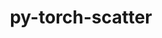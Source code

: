 ---
title: "py-torch-scatter"
layout: cache
categories: [package, develop]
meta: {"versions": ["2.0.5"], "compilers": ["apple-clang@=15.0.0", "gcc@=11.3.0"], "oss": ["ubuntu22.04", "ventura"], "platforms": ["darwin", "linux"], "targets": ["aarch64", "x86_64_v3"], "stacks": ["ml-linux-x86_64-cpu", "ml-linux-x86_64-cuda", "root"], "num_specs": 62, "num_specs_by_stack": {"root": 62, "ml-linux-x86_64-cpu": 30, "ml-linux-x86_64-cuda": 30}}
spec_details: [{"hash": "rmtg6f2tfawv2gjylnbtp24z4qtjainw", "compiler": "apple-clang@=15.0.0", "versions": ["2.0.5"], "os": "ventura", "platform": "darwin", "target": "aarch64", "variants": ["build_system=python_pip", "~cuda"], "stacks": ["root"], "size": "-", "tarball": "https://binaries.spack.io/develop/build_cache/darwin-ventura-aarch64/apple-clang-15.0.0/py-torch-scatter-2.0.5/darwin-ventura-aarch64-apple-clang-15.0.0-py-torch-scatter-2.0.5-rmtg6f2tfawv2gjylnbtp24z4qtjainw.spack"}, {"hash": "y5jtmxaz67hojubd3bc54a4slsg5uheb", "compiler": "apple-clang@=15.0.0", "versions": ["2.0.5"], "os": "ventura", "platform": "darwin", "target": "aarch64", "variants": ["build_system=python_pip", "~cuda"], "stacks": ["root"], "size": "-", "tarball": "https://binaries.spack.io/develop/build_cache/darwin-ventura-aarch64/apple-clang-15.0.0/py-torch-scatter-2.0.5/darwin-ventura-aarch64-apple-clang-15.0.0-py-torch-scatter-2.0.5-y5jtmxaz67hojubd3bc54a4slsg5uheb.spack"}, {"hash": "zl6ikotx7deqpoaqkvj3lr2nwtrnyodb", "compiler": "gcc@=11.3.0", "versions": ["2.0.5"], "os": "ubuntu22.04", "platform": "linux", "target": "x86_64_v3", "variants": ["build_system=python_pip", "~cuda"], "stacks": ["ml-linux-x86_64-cpu", "root"], "size": "-", "tarball": "https://binaries.spack.io/develop/build_cache/linux-ubuntu22.04-x86_64_v3/gcc-11.3.0/py-torch-scatter-2.0.5/linux-ubuntu22.04-x86_64_v3-gcc-11.3.0-py-torch-scatter-2.0.5-zl6ikotx7deqpoaqkvj3lr2nwtrnyodb.spack"}, {"hash": "kwko7y5htqeztmkgudvbpnjkgwnckswy", "compiler": "gcc@=11.3.0", "versions": ["2.0.5"], "os": "ubuntu22.04", "platform": "linux", "target": "x86_64_v3", "variants": ["build_system=python_pip", "+cuda"], "stacks": ["ml-linux-x86_64-cuda", "root"], "size": "-", "tarball": "https://binaries.spack.io/develop/build_cache/linux-ubuntu22.04-x86_64_v3/gcc-11.3.0/py-torch-scatter-2.0.5/linux-ubuntu22.04-x86_64_v3-gcc-11.3.0-py-torch-scatter-2.0.5-kwko7y5htqeztmkgudvbpnjkgwnckswy.spack"}, {"hash": "ysy554pkbtsyfe6r3uz225jukarbsu3h", "compiler": "gcc@=11.3.0", "versions": ["2.0.5"], "os": "ubuntu22.04", "platform": "linux", "target": "x86_64_v3", "variants": ["build_system=python_pip", "~cuda"], "stacks": ["ml-linux-x86_64-cpu", "root"], "size": "-", "tarball": "https://binaries.spack.io/develop/build_cache/linux-ubuntu22.04-x86_64_v3/gcc-11.3.0/py-torch-scatter-2.0.5/linux-ubuntu22.04-x86_64_v3-gcc-11.3.0-py-torch-scatter-2.0.5-ysy554pkbtsyfe6r3uz225jukarbsu3h.spack"}, {"hash": "ntsn7hchjp6j4nf5d65u35si2zwe2umq", "compiler": "gcc@=11.3.0", "versions": ["2.0.5"], "os": "ubuntu22.04", "platform": "linux", "target": "x86_64_v3", "variants": ["build_system=python_pip", "~cuda"], "stacks": ["ml-linux-x86_64-cpu", "root"], "size": "-", "tarball": "https://binaries.spack.io/develop/build_cache/linux-ubuntu22.04-x86_64_v3/gcc-11.3.0/py-torch-scatter-2.0.5/linux-ubuntu22.04-x86_64_v3-gcc-11.3.0-py-torch-scatter-2.0.5-ntsn7hchjp6j4nf5d65u35si2zwe2umq.spack"}, {"hash": "o3fect7ck6jeo3xb6r6c5m5sg7ovgxxg", "compiler": "gcc@=11.3.0", "versions": ["2.0.5"], "os": "ubuntu22.04", "platform": "linux", "target": "x86_64_v3", "variants": ["build_system=python_pip", "+cuda"], "stacks": ["ml-linux-x86_64-cuda", "root"], "size": "-", "tarball": "https://binaries.spack.io/develop/build_cache/linux-ubuntu22.04-x86_64_v3/gcc-11.3.0/py-torch-scatter-2.0.5/linux-ubuntu22.04-x86_64_v3-gcc-11.3.0-py-torch-scatter-2.0.5-o3fect7ck6jeo3xb6r6c5m5sg7ovgxxg.spack"}, {"hash": "lom64sbvth2pkf2ehwr6g7ivtgdowvnf", "compiler": "gcc@=11.3.0", "versions": ["2.0.5"], "os": "ubuntu22.04", "platform": "linux", "target": "x86_64_v3", "variants": ["build_system=python_pip", "~cuda"], "stacks": ["ml-linux-x86_64-cpu", "root"], "size": "-", "tarball": "https://binaries.spack.io/develop/build_cache/linux-ubuntu22.04-x86_64_v3/gcc-11.3.0/py-torch-scatter-2.0.5/linux-ubuntu22.04-x86_64_v3-gcc-11.3.0-py-torch-scatter-2.0.5-lom64sbvth2pkf2ehwr6g7ivtgdowvnf.spack"}, {"hash": "fstwcpqg6kdr7lokquojo5toc3kzg5ka", "compiler": "gcc@=11.3.0", "versions": ["2.0.5"], "os": "ubuntu22.04", "platform": "linux", "target": "x86_64_v3", "variants": ["build_system=python_pip", "+cuda"], "stacks": ["ml-linux-x86_64-cuda", "root"], "size": "-", "tarball": "https://binaries.spack.io/develop/build_cache/linux-ubuntu22.04-x86_64_v3/gcc-11.3.0/py-torch-scatter-2.0.5/linux-ubuntu22.04-x86_64_v3-gcc-11.3.0-py-torch-scatter-2.0.5-fstwcpqg6kdr7lokquojo5toc3kzg5ka.spack"}, {"hash": "lj57askamrtxncd76b7sra7tggkast2s", "compiler": "gcc@=11.3.0", "versions": ["2.0.5"], "os": "ubuntu22.04", "platform": "linux", "target": "x86_64_v3", "variants": ["build_system=python_pip", "~cuda"], "stacks": ["ml-linux-x86_64-cpu", "root"], "size": "-", "tarball": "https://binaries.spack.io/develop/build_cache/linux-ubuntu22.04-x86_64_v3/gcc-11.3.0/py-torch-scatter-2.0.5/linux-ubuntu22.04-x86_64_v3-gcc-11.3.0-py-torch-scatter-2.0.5-lj57askamrtxncd76b7sra7tggkast2s.spack"}, {"hash": "z7x2pdpqhbid3cr6n3xlehfw4e3fvzw4", "compiler": "gcc@=11.3.0", "versions": ["2.0.5"], "os": "ubuntu22.04", "platform": "linux", "target": "x86_64_v3", "variants": ["build_system=python_pip", "~cuda"], "stacks": ["ml-linux-x86_64-cpu", "root"], "size": "-", "tarball": "https://binaries.spack.io/develop/build_cache/linux-ubuntu22.04-x86_64_v3/gcc-11.3.0/py-torch-scatter-2.0.5/linux-ubuntu22.04-x86_64_v3-gcc-11.3.0-py-torch-scatter-2.0.5-z7x2pdpqhbid3cr6n3xlehfw4e3fvzw4.spack"}, {"hash": "h3ylg3y7ree6uqh5l6cla7gudyveh7fm", "compiler": "gcc@=11.3.0", "versions": ["2.0.5"], "os": "ubuntu22.04", "platform": "linux", "target": "x86_64_v3", "variants": ["build_system=python_pip", "+cuda"], "stacks": ["ml-linux-x86_64-cuda", "root"], "size": "-", "tarball": "https://binaries.spack.io/develop/build_cache/linux-ubuntu22.04-x86_64_v3/gcc-11.3.0/py-torch-scatter-2.0.5/linux-ubuntu22.04-x86_64_v3-gcc-11.3.0-py-torch-scatter-2.0.5-h3ylg3y7ree6uqh5l6cla7gudyveh7fm.spack"}, {"hash": "gilrszualaerckpoaqalfopvthby64dv", "compiler": "gcc@=11.3.0", "versions": ["2.0.5"], "os": "ubuntu22.04", "platform": "linux", "target": "x86_64_v3", "variants": ["build_system=python_pip", "+cuda"], "stacks": ["ml-linux-x86_64-cuda", "root"], "size": "-", "tarball": "https://binaries.spack.io/develop/build_cache/linux-ubuntu22.04-x86_64_v3/gcc-11.3.0/py-torch-scatter-2.0.5/linux-ubuntu22.04-x86_64_v3-gcc-11.3.0-py-torch-scatter-2.0.5-gilrszualaerckpoaqalfopvthby64dv.spack"}, {"hash": "t4lewp4jguhmdbpaeoeufdn3wtl3mrmc", "compiler": "gcc@=11.3.0", "versions": ["2.0.5"], "os": "ubuntu22.04", "platform": "linux", "target": "x86_64_v3", "variants": ["build_system=python_pip", "+cuda"], "stacks": ["ml-linux-x86_64-cuda", "root"], "size": "-", "tarball": "https://binaries.spack.io/develop/build_cache/linux-ubuntu22.04-x86_64_v3/gcc-11.3.0/py-torch-scatter-2.0.5/linux-ubuntu22.04-x86_64_v3-gcc-11.3.0-py-torch-scatter-2.0.5-t4lewp4jguhmdbpaeoeufdn3wtl3mrmc.spack"}, {"hash": "umdy3t6uybemhvqlj6rttimyehllrbkf", "compiler": "gcc@=11.3.0", "versions": ["2.0.5"], "os": "ubuntu22.04", "platform": "linux", "target": "x86_64_v3", "variants": ["build_system=python_pip", "~cuda"], "stacks": ["ml-linux-x86_64-cpu", "root"], "size": "-", "tarball": "https://binaries.spack.io/develop/build_cache/linux-ubuntu22.04-x86_64_v3/gcc-11.3.0/py-torch-scatter-2.0.5/linux-ubuntu22.04-x86_64_v3-gcc-11.3.0-py-torch-scatter-2.0.5-umdy3t6uybemhvqlj6rttimyehllrbkf.spack"}, {"hash": "qfqyoy6eul6egyhxrnpm4nlynucofbjh", "compiler": "gcc@=11.3.0", "versions": ["2.0.5"], "os": "ubuntu22.04", "platform": "linux", "target": "x86_64_v3", "variants": ["build_system=python_pip", "+cuda"], "stacks": ["ml-linux-x86_64-cuda", "root"], "size": "-", "tarball": "https://binaries.spack.io/develop/build_cache/linux-ubuntu22.04-x86_64_v3/gcc-11.3.0/py-torch-scatter-2.0.5/linux-ubuntu22.04-x86_64_v3-gcc-11.3.0-py-torch-scatter-2.0.5-qfqyoy6eul6egyhxrnpm4nlynucofbjh.spack"}, {"hash": "fduqlpdumgbhglamk7odn6ltvpewfaks", "compiler": "gcc@=11.3.0", "versions": ["2.0.5"], "os": "ubuntu22.04", "platform": "linux", "target": "x86_64_v3", "variants": ["build_system=python_pip", "~cuda"], "stacks": ["ml-linux-x86_64-cpu", "root"], "size": "-", "tarball": "https://binaries.spack.io/develop/build_cache/linux-ubuntu22.04-x86_64_v3/gcc-11.3.0/py-torch-scatter-2.0.5/linux-ubuntu22.04-x86_64_v3-gcc-11.3.0-py-torch-scatter-2.0.5-fduqlpdumgbhglamk7odn6ltvpewfaks.spack"}, {"hash": "5ekvtgssfygcxsffrw4cctszzw5cl2ni", "compiler": "gcc@=11.3.0", "versions": ["2.0.5"], "os": "ubuntu22.04", "platform": "linux", "target": "x86_64_v3", "variants": ["build_system=python_pip", "+cuda"], "stacks": ["ml-linux-x86_64-cuda", "root"], "size": "-", "tarball": "https://binaries.spack.io/develop/build_cache/linux-ubuntu22.04-x86_64_v3/gcc-11.3.0/py-torch-scatter-2.0.5/linux-ubuntu22.04-x86_64_v3-gcc-11.3.0-py-torch-scatter-2.0.5-5ekvtgssfygcxsffrw4cctszzw5cl2ni.spack"}, {"hash": "mrur7lhmezdnhqkicftz2mwedsfavtel", "compiler": "gcc@=11.3.0", "versions": ["2.0.5"], "os": "ubuntu22.04", "platform": "linux", "target": "x86_64_v3", "variants": ["build_system=python_pip", "+cuda"], "stacks": ["ml-linux-x86_64-cuda", "root"], "size": "-", "tarball": "https://binaries.spack.io/develop/build_cache/linux-ubuntu22.04-x86_64_v3/gcc-11.3.0/py-torch-scatter-2.0.5/linux-ubuntu22.04-x86_64_v3-gcc-11.3.0-py-torch-scatter-2.0.5-mrur7lhmezdnhqkicftz2mwedsfavtel.spack"}, {"hash": "n3wfudxmo5k2u5uyw7sjydrsk5jjexjt", "compiler": "gcc@=11.3.0", "versions": ["2.0.5"], "os": "ubuntu22.04", "platform": "linux", "target": "x86_64_v3", "variants": ["build_system=python_pip", "~cuda"], "stacks": ["ml-linux-x86_64-cpu", "root"], "size": "-", "tarball": "https://binaries.spack.io/develop/build_cache/linux-ubuntu22.04-x86_64_v3/gcc-11.3.0/py-torch-scatter-2.0.5/linux-ubuntu22.04-x86_64_v3-gcc-11.3.0-py-torch-scatter-2.0.5-n3wfudxmo5k2u5uyw7sjydrsk5jjexjt.spack"}, {"hash": "7oy7gngsyhk4y74utbts3fj4hf2mhlqx", "compiler": "gcc@=11.3.0", "versions": ["2.0.5"], "os": "ubuntu22.04", "platform": "linux", "target": "x86_64_v3", "variants": ["build_system=python_pip", "+cuda"], "stacks": ["ml-linux-x86_64-cuda", "root"], "size": "-", "tarball": "https://binaries.spack.io/develop/build_cache/linux-ubuntu22.04-x86_64_v3/gcc-11.3.0/py-torch-scatter-2.0.5/linux-ubuntu22.04-x86_64_v3-gcc-11.3.0-py-torch-scatter-2.0.5-7oy7gngsyhk4y74utbts3fj4hf2mhlqx.spack"}, {"hash": "mh3fksw74vctqygypko3zkodcb5gcema", "compiler": "gcc@=11.3.0", "versions": ["2.0.5"], "os": "ubuntu22.04", "platform": "linux", "target": "x86_64_v3", "variants": ["build_system=python_pip", "~cuda"], "stacks": ["ml-linux-x86_64-cpu", "root"], "size": "-", "tarball": "https://binaries.spack.io/develop/build_cache/linux-ubuntu22.04-x86_64_v3/gcc-11.3.0/py-torch-scatter-2.0.5/linux-ubuntu22.04-x86_64_v3-gcc-11.3.0-py-torch-scatter-2.0.5-mh3fksw74vctqygypko3zkodcb5gcema.spack"}, {"hash": "hkxigw43ysag43c52qht3n6n7mccdnuv", "compiler": "gcc@=11.3.0", "versions": ["2.0.5"], "os": "ubuntu22.04", "platform": "linux", "target": "x86_64_v3", "variants": ["build_system=python_pip", "~cuda"], "stacks": ["ml-linux-x86_64-cpu", "root"], "size": "-", "tarball": "https://binaries.spack.io/develop/build_cache/linux-ubuntu22.04-x86_64_v3/gcc-11.3.0/py-torch-scatter-2.0.5/linux-ubuntu22.04-x86_64_v3-gcc-11.3.0-py-torch-scatter-2.0.5-hkxigw43ysag43c52qht3n6n7mccdnuv.spack"}, {"hash": "66esszq5rv72rkpeuoe4bxamaaorkx7o", "compiler": "gcc@=11.3.0", "versions": ["2.0.5"], "os": "ubuntu22.04", "platform": "linux", "target": "x86_64_v3", "variants": ["build_system=python_pip", "~cuda"], "stacks": ["ml-linux-x86_64-cpu", "root"], "size": "-", "tarball": "https://binaries.spack.io/develop/build_cache/linux-ubuntu22.04-x86_64_v3/gcc-11.3.0/py-torch-scatter-2.0.5/linux-ubuntu22.04-x86_64_v3-gcc-11.3.0-py-torch-scatter-2.0.5-66esszq5rv72rkpeuoe4bxamaaorkx7o.spack"}, {"hash": "qzecp7k7v6lt7i3arphxp4eigr4s5ros", "compiler": "gcc@=11.3.0", "versions": ["2.0.5"], "os": "ubuntu22.04", "platform": "linux", "target": "x86_64_v3", "variants": ["build_system=python_pip", "+cuda"], "stacks": ["ml-linux-x86_64-cuda", "root"], "size": "-", "tarball": "https://binaries.spack.io/develop/build_cache/linux-ubuntu22.04-x86_64_v3/gcc-11.3.0/py-torch-scatter-2.0.5/linux-ubuntu22.04-x86_64_v3-gcc-11.3.0-py-torch-scatter-2.0.5-qzecp7k7v6lt7i3arphxp4eigr4s5ros.spack"}, {"hash": "enalfd4if6dt6yc3kp7jlxgw7zgrmrhy", "compiler": "gcc@=11.3.0", "versions": ["2.0.5"], "os": "ubuntu22.04", "platform": "linux", "target": "x86_64_v3", "variants": ["build_system=python_pip", "+cuda"], "stacks": ["ml-linux-x86_64-cuda", "root"], "size": "-", "tarball": "https://binaries.spack.io/develop/build_cache/linux-ubuntu22.04-x86_64_v3/gcc-11.3.0/py-torch-scatter-2.0.5/linux-ubuntu22.04-x86_64_v3-gcc-11.3.0-py-torch-scatter-2.0.5-enalfd4if6dt6yc3kp7jlxgw7zgrmrhy.spack"}, {"hash": "hqwy7dpmfob3esbodipyda77jnxvtscd", "compiler": "gcc@=11.3.0", "versions": ["2.0.5"], "os": "ubuntu22.04", "platform": "linux", "target": "x86_64_v3", "variants": ["build_system=python_pip", "+cuda"], "stacks": ["ml-linux-x86_64-cuda", "root"], "size": "-", "tarball": "https://binaries.spack.io/develop/build_cache/linux-ubuntu22.04-x86_64_v3/gcc-11.3.0/py-torch-scatter-2.0.5/linux-ubuntu22.04-x86_64_v3-gcc-11.3.0-py-torch-scatter-2.0.5-hqwy7dpmfob3esbodipyda77jnxvtscd.spack"}, {"hash": "bki453nxbfbkukgboj2qcdwoeze2ekhr", "compiler": "gcc@=11.3.0", "versions": ["2.0.5"], "os": "ubuntu22.04", "platform": "linux", "target": "x86_64_v3", "variants": ["build_system=python_pip", "+cuda"], "stacks": ["ml-linux-x86_64-cuda", "root"], "size": "-", "tarball": "https://binaries.spack.io/develop/build_cache/linux-ubuntu22.04-x86_64_v3/gcc-11.3.0/py-torch-scatter-2.0.5/linux-ubuntu22.04-x86_64_v3-gcc-11.3.0-py-torch-scatter-2.0.5-bki453nxbfbkukgboj2qcdwoeze2ekhr.spack"}, {"hash": "4vbcpizdv6d6psjwq6qd43t4hjawsvcn", "compiler": "gcc@=11.3.0", "versions": ["2.0.5"], "os": "ubuntu22.04", "platform": "linux", "target": "x86_64_v3", "variants": ["build_system=python_pip", "~cuda"], "stacks": ["ml-linux-x86_64-cpu", "root"], "size": "-", "tarball": "https://binaries.spack.io/develop/build_cache/linux-ubuntu22.04-x86_64_v3/gcc-11.3.0/py-torch-scatter-2.0.5/linux-ubuntu22.04-x86_64_v3-gcc-11.3.0-py-torch-scatter-2.0.5-4vbcpizdv6d6psjwq6qd43t4hjawsvcn.spack"}, {"hash": "q6fk75ulszc7zjmw42cqk6u6fodfmnio", "compiler": "gcc@=11.3.0", "versions": ["2.0.5"], "os": "ubuntu22.04", "platform": "linux", "target": "x86_64_v3", "variants": ["build_system=python_pip", "+cuda"], "stacks": ["ml-linux-x86_64-cuda", "root"], "size": "-", "tarball": "https://binaries.spack.io/develop/build_cache/linux-ubuntu22.04-x86_64_v3/gcc-11.3.0/py-torch-scatter-2.0.5/linux-ubuntu22.04-x86_64_v3-gcc-11.3.0-py-torch-scatter-2.0.5-q6fk75ulszc7zjmw42cqk6u6fodfmnio.spack"}, {"hash": "apql6m2p5ivr7jfolkflbhxoh6ea4x7r", "compiler": "gcc@=11.3.0", "versions": ["2.0.5"], "os": "ubuntu22.04", "platform": "linux", "target": "x86_64_v3", "variants": ["build_system=python_pip", "+cuda"], "stacks": ["ml-linux-x86_64-cuda", "root"], "size": "-", "tarball": "https://binaries.spack.io/develop/build_cache/linux-ubuntu22.04-x86_64_v3/gcc-11.3.0/py-torch-scatter-2.0.5/linux-ubuntu22.04-x86_64_v3-gcc-11.3.0-py-torch-scatter-2.0.5-apql6m2p5ivr7jfolkflbhxoh6ea4x7r.spack"}, {"hash": "ka2s746genysy2qxxs4ntxlyasiflwjb", "compiler": "gcc@=11.3.0", "versions": ["2.0.5"], "os": "ubuntu22.04", "platform": "linux", "target": "x86_64_v3", "variants": ["build_system=python_pip", "~cuda"], "stacks": ["ml-linux-x86_64-cpu", "root"], "size": "-", "tarball": "https://binaries.spack.io/develop/build_cache/linux-ubuntu22.04-x86_64_v3/gcc-11.3.0/py-torch-scatter-2.0.5/linux-ubuntu22.04-x86_64_v3-gcc-11.3.0-py-torch-scatter-2.0.5-ka2s746genysy2qxxs4ntxlyasiflwjb.spack"}, {"hash": "ihtqeffzzwxksfpfxkv7tgnqee6lh652", "compiler": "gcc@=11.3.0", "versions": ["2.0.5"], "os": "ubuntu22.04", "platform": "linux", "target": "x86_64_v3", "variants": ["build_system=python_pip", "~cuda"], "stacks": ["ml-linux-x86_64-cpu", "root"], "size": "-", "tarball": "https://binaries.spack.io/develop/build_cache/linux-ubuntu22.04-x86_64_v3/gcc-11.3.0/py-torch-scatter-2.0.5/linux-ubuntu22.04-x86_64_v3-gcc-11.3.0-py-torch-scatter-2.0.5-ihtqeffzzwxksfpfxkv7tgnqee6lh652.spack"}, {"hash": "ymcjmj3jqbqtydcxobxki5jmnm3twloy", "compiler": "gcc@=11.3.0", "versions": ["2.0.5"], "os": "ubuntu22.04", "platform": "linux", "target": "x86_64_v3", "variants": ["build_system=python_pip", "+cuda"], "stacks": ["ml-linux-x86_64-cuda", "root"], "size": "-", "tarball": "https://binaries.spack.io/develop/build_cache/linux-ubuntu22.04-x86_64_v3/gcc-11.3.0/py-torch-scatter-2.0.5/linux-ubuntu22.04-x86_64_v3-gcc-11.3.0-py-torch-scatter-2.0.5-ymcjmj3jqbqtydcxobxki5jmnm3twloy.spack"}, {"hash": "ebho7l7tvtdlwthwabvpxxiuktjl36xp", "compiler": "gcc@=11.3.0", "versions": ["2.0.5"], "os": "ubuntu22.04", "platform": "linux", "target": "x86_64_v3", "variants": ["build_system=python_pip", "~cuda"], "stacks": ["ml-linux-x86_64-cpu", "root"], "size": "-", "tarball": "https://binaries.spack.io/develop/build_cache/linux-ubuntu22.04-x86_64_v3/gcc-11.3.0/py-torch-scatter-2.0.5/linux-ubuntu22.04-x86_64_v3-gcc-11.3.0-py-torch-scatter-2.0.5-ebho7l7tvtdlwthwabvpxxiuktjl36xp.spack"}, {"hash": "cagrrx457d3jdxkwvano5jhw24c3jcry", "compiler": "gcc@=11.3.0", "versions": ["2.0.5"], "os": "ubuntu22.04", "platform": "linux", "target": "x86_64_v3", "variants": ["build_system=python_pip", "~cuda"], "stacks": ["ml-linux-x86_64-cpu", "root"], "size": "-", "tarball": "https://binaries.spack.io/develop/build_cache/linux-ubuntu22.04-x86_64_v3/gcc-11.3.0/py-torch-scatter-2.0.5/linux-ubuntu22.04-x86_64_v3-gcc-11.3.0-py-torch-scatter-2.0.5-cagrrx457d3jdxkwvano5jhw24c3jcry.spack"}, {"hash": "dfwtmz5u7u6s25535dabnxnyzbrtdzs2", "compiler": "gcc@=11.3.0", "versions": ["2.0.5"], "os": "ubuntu22.04", "platform": "linux", "target": "x86_64_v3", "variants": ["build_system=python_pip", "+cuda"], "stacks": ["ml-linux-x86_64-cuda", "root"], "size": "-", "tarball": "https://binaries.spack.io/develop/build_cache/linux-ubuntu22.04-x86_64_v3/gcc-11.3.0/py-torch-scatter-2.0.5/linux-ubuntu22.04-x86_64_v3-gcc-11.3.0-py-torch-scatter-2.0.5-dfwtmz5u7u6s25535dabnxnyzbrtdzs2.spack"}, {"hash": "ogfzqnnxkwhrj5qsrgcyrybagat6ejdu", "compiler": "gcc@=11.3.0", "versions": ["2.0.5"], "os": "ubuntu22.04", "platform": "linux", "target": "x86_64_v3", "variants": ["build_system=python_pip", "~cuda"], "stacks": ["ml-linux-x86_64-cpu", "root"], "size": "-", "tarball": "https://binaries.spack.io/develop/build_cache/linux-ubuntu22.04-x86_64_v3/gcc-11.3.0/py-torch-scatter-2.0.5/linux-ubuntu22.04-x86_64_v3-gcc-11.3.0-py-torch-scatter-2.0.5-ogfzqnnxkwhrj5qsrgcyrybagat6ejdu.spack"}, {"hash": "4kwkdbygpmodindbw3ujg4apo6bqmrko", "compiler": "gcc@=11.3.0", "versions": ["2.0.5"], "os": "ubuntu22.04", "platform": "linux", "target": "x86_64_v3", "variants": ["build_system=python_pip", "+cuda"], "stacks": ["ml-linux-x86_64-cuda", "root"], "size": "-", "tarball": "https://binaries.spack.io/develop/build_cache/linux-ubuntu22.04-x86_64_v3/gcc-11.3.0/py-torch-scatter-2.0.5/linux-ubuntu22.04-x86_64_v3-gcc-11.3.0-py-torch-scatter-2.0.5-4kwkdbygpmodindbw3ujg4apo6bqmrko.spack"}, {"hash": "5x6kwmdur25v6wyunfg55fin3pexlm4q", "compiler": "gcc@=11.3.0", "versions": ["2.0.5"], "os": "ubuntu22.04", "platform": "linux", "target": "x86_64_v3", "variants": ["build_system=python_pip", "~cuda"], "stacks": ["ml-linux-x86_64-cpu", "root"], "size": "-", "tarball": "https://binaries.spack.io/develop/build_cache/linux-ubuntu22.04-x86_64_v3/gcc-11.3.0/py-torch-scatter-2.0.5/linux-ubuntu22.04-x86_64_v3-gcc-11.3.0-py-torch-scatter-2.0.5-5x6kwmdur25v6wyunfg55fin3pexlm4q.spack"}, {"hash": "6fcrqr2enggs3t6tslg7ovwomvyv6ixy", "compiler": "gcc@=11.3.0", "versions": ["2.0.5"], "os": "ubuntu22.04", "platform": "linux", "target": "x86_64_v3", "variants": ["build_system=python_pip", "+cuda"], "stacks": ["ml-linux-x86_64-cuda", "root"], "size": "-", "tarball": "https://binaries.spack.io/develop/build_cache/linux-ubuntu22.04-x86_64_v3/gcc-11.3.0/py-torch-scatter-2.0.5/linux-ubuntu22.04-x86_64_v3-gcc-11.3.0-py-torch-scatter-2.0.5-6fcrqr2enggs3t6tslg7ovwomvyv6ixy.spack"}, {"hash": "4lsjaymh2owmjd754dc73n2tvjj6u5la", "compiler": "gcc@=11.3.0", "versions": ["2.0.5"], "os": "ubuntu22.04", "platform": "linux", "target": "x86_64_v3", "variants": ["build_system=python_pip", "+cuda"], "stacks": ["ml-linux-x86_64-cuda", "root"], "size": "-", "tarball": "https://binaries.spack.io/develop/build_cache/linux-ubuntu22.04-x86_64_v3/gcc-11.3.0/py-torch-scatter-2.0.5/linux-ubuntu22.04-x86_64_v3-gcc-11.3.0-py-torch-scatter-2.0.5-4lsjaymh2owmjd754dc73n2tvjj6u5la.spack"}, {"hash": "6e26com4jxjxtahivlflajjikjagyrvs", "compiler": "gcc@=11.3.0", "versions": ["2.0.5"], "os": "ubuntu22.04", "platform": "linux", "target": "x86_64_v3", "variants": ["build_system=python_pip", "+cuda"], "stacks": ["ml-linux-x86_64-cuda", "root"], "size": "-", "tarball": "https://binaries.spack.io/develop/build_cache/linux-ubuntu22.04-x86_64_v3/gcc-11.3.0/py-torch-scatter-2.0.5/linux-ubuntu22.04-x86_64_v3-gcc-11.3.0-py-torch-scatter-2.0.5-6e26com4jxjxtahivlflajjikjagyrvs.spack"}, {"hash": "drzj4ehc6gerkpnhs6ovjkfclu7fgwxc", "compiler": "gcc@=11.3.0", "versions": ["2.0.5"], "os": "ubuntu22.04", "platform": "linux", "target": "x86_64_v3", "variants": ["build_system=python_pip", "~cuda"], "stacks": ["ml-linux-x86_64-cpu", "root"], "size": "-", "tarball": "https://binaries.spack.io/develop/build_cache/linux-ubuntu22.04-x86_64_v3/gcc-11.3.0/py-torch-scatter-2.0.5/linux-ubuntu22.04-x86_64_v3-gcc-11.3.0-py-torch-scatter-2.0.5-drzj4ehc6gerkpnhs6ovjkfclu7fgwxc.spack"}, {"hash": "jgga4mo2nvwororkda6ctdviweevswtv", "compiler": "gcc@=11.3.0", "versions": ["2.0.5"], "os": "ubuntu22.04", "platform": "linux", "target": "x86_64_v3", "variants": ["build_system=python_pip", "+cuda"], "stacks": ["ml-linux-x86_64-cuda", "root"], "size": "-", "tarball": "https://binaries.spack.io/develop/build_cache/linux-ubuntu22.04-x86_64_v3/gcc-11.3.0/py-torch-scatter-2.0.5/linux-ubuntu22.04-x86_64_v3-gcc-11.3.0-py-torch-scatter-2.0.5-jgga4mo2nvwororkda6ctdviweevswtv.spack"}, {"hash": "bocr6cmhyejfcgpgd4seclz4vl2unb2z", "compiler": "gcc@=11.3.0", "versions": ["2.0.5"], "os": "ubuntu22.04", "platform": "linux", "target": "x86_64_v3", "variants": ["build_system=python_pip", "~cuda"], "stacks": ["ml-linux-x86_64-cpu", "root"], "size": "-", "tarball": "https://binaries.spack.io/develop/build_cache/linux-ubuntu22.04-x86_64_v3/gcc-11.3.0/py-torch-scatter-2.0.5/linux-ubuntu22.04-x86_64_v3-gcc-11.3.0-py-torch-scatter-2.0.5-bocr6cmhyejfcgpgd4seclz4vl2unb2z.spack"}, {"hash": "e77y4q4d2dbusust3jfdrwutsxzypr7d", "compiler": "gcc@=11.3.0", "versions": ["2.0.5"], "os": "ubuntu22.04", "platform": "linux", "target": "x86_64_v3", "variants": ["build_system=python_pip", "~cuda"], "stacks": ["ml-linux-x86_64-cpu", "root"], "size": "-", "tarball": "https://binaries.spack.io/develop/build_cache/linux-ubuntu22.04-x86_64_v3/gcc-11.3.0/py-torch-scatter-2.0.5/linux-ubuntu22.04-x86_64_v3-gcc-11.3.0-py-torch-scatter-2.0.5-e77y4q4d2dbusust3jfdrwutsxzypr7d.spack"}, {"hash": "lavcj65sjck33lbykgpde3f44n3sw52l", "compiler": "gcc@=11.3.0", "versions": ["2.0.5"], "os": "ubuntu22.04", "platform": "linux", "target": "x86_64_v3", "variants": ["build_system=python_pip", "+cuda"], "stacks": ["ml-linux-x86_64-cuda", "root"], "size": "-", "tarball": "https://binaries.spack.io/develop/build_cache/linux-ubuntu22.04-x86_64_v3/gcc-11.3.0/py-torch-scatter-2.0.5/linux-ubuntu22.04-x86_64_v3-gcc-11.3.0-py-torch-scatter-2.0.5-lavcj65sjck33lbykgpde3f44n3sw52l.spack"}, {"hash": "ejgczstbgwdiswcjjyfaryowcvzfzxct", "compiler": "gcc@=11.3.0", "versions": ["2.0.5"], "os": "ubuntu22.04", "platform": "linux", "target": "x86_64_v3", "variants": ["build_system=python_pip", "+cuda"], "stacks": ["ml-linux-x86_64-cuda", "root"], "size": "-", "tarball": "https://binaries.spack.io/develop/build_cache/linux-ubuntu22.04-x86_64_v3/gcc-11.3.0/py-torch-scatter-2.0.5/linux-ubuntu22.04-x86_64_v3-gcc-11.3.0-py-torch-scatter-2.0.5-ejgczstbgwdiswcjjyfaryowcvzfzxct.spack"}, {"hash": "ikmgpogd4e6m3zzi3r2xxoa7gilym2dl", "compiler": "gcc@=11.3.0", "versions": ["2.0.5"], "os": "ubuntu22.04", "platform": "linux", "target": "x86_64_v3", "variants": ["build_system=python_pip", "+cuda"], "stacks": ["ml-linux-x86_64-cuda", "root"], "size": "-", "tarball": "https://binaries.spack.io/develop/build_cache/linux-ubuntu22.04-x86_64_v3/gcc-11.3.0/py-torch-scatter-2.0.5/linux-ubuntu22.04-x86_64_v3-gcc-11.3.0-py-torch-scatter-2.0.5-ikmgpogd4e6m3zzi3r2xxoa7gilym2dl.spack"}, {"hash": "fwekc72emvauoqpeqzih73diu5qy3xxk", "compiler": "gcc@=11.3.0", "versions": ["2.0.5"], "os": "ubuntu22.04", "platform": "linux", "target": "x86_64_v3", "variants": ["build_system=python_pip", "~cuda"], "stacks": ["ml-linux-x86_64-cpu", "root"], "size": "-", "tarball": "https://binaries.spack.io/develop/build_cache/linux-ubuntu22.04-x86_64_v3/gcc-11.3.0/py-torch-scatter-2.0.5/linux-ubuntu22.04-x86_64_v3-gcc-11.3.0-py-torch-scatter-2.0.5-fwekc72emvauoqpeqzih73diu5qy3xxk.spack"}, {"hash": "mwquinjrsz25xrqapvri7as5nn3hujei", "compiler": "gcc@=11.3.0", "versions": ["2.0.5"], "os": "ubuntu22.04", "platform": "linux", "target": "x86_64_v3", "variants": ["build_system=python_pip", "~cuda"], "stacks": ["ml-linux-x86_64-cpu", "root"], "size": "-", "tarball": "https://binaries.spack.io/develop/build_cache/linux-ubuntu22.04-x86_64_v3/gcc-11.3.0/py-torch-scatter-2.0.5/linux-ubuntu22.04-x86_64_v3-gcc-11.3.0-py-torch-scatter-2.0.5-mwquinjrsz25xrqapvri7as5nn3hujei.spack"}, {"hash": "havhpotdlzqlrt2inblipay7r26admqo", "compiler": "gcc@=11.3.0", "versions": ["2.0.5"], "os": "ubuntu22.04", "platform": "linux", "target": "x86_64_v3", "variants": ["build_system=python_pip", "+cuda"], "stacks": ["ml-linux-x86_64-cuda", "root"], "size": "-", "tarball": "https://binaries.spack.io/develop/build_cache/linux-ubuntu22.04-x86_64_v3/gcc-11.3.0/py-torch-scatter-2.0.5/linux-ubuntu22.04-x86_64_v3-gcc-11.3.0-py-torch-scatter-2.0.5-havhpotdlzqlrt2inblipay7r26admqo.spack"}, {"hash": "nt22ykw62l6chebm2tv2pqwgu2cnamqa", "compiler": "gcc@=11.3.0", "versions": ["2.0.5"], "os": "ubuntu22.04", "platform": "linux", "target": "x86_64_v3", "variants": ["build_system=python_pip", "~cuda"], "stacks": ["ml-linux-x86_64-cpu", "root"], "size": "-", "tarball": "https://binaries.spack.io/develop/build_cache/linux-ubuntu22.04-x86_64_v3/gcc-11.3.0/py-torch-scatter-2.0.5/linux-ubuntu22.04-x86_64_v3-gcc-11.3.0-py-torch-scatter-2.0.5-nt22ykw62l6chebm2tv2pqwgu2cnamqa.spack"}, {"hash": "hijpuc2g4xwzvzoovl3suicnr67yve3q", "compiler": "gcc@=11.3.0", "versions": ["2.0.5"], "os": "ubuntu22.04", "platform": "linux", "target": "x86_64_v3", "variants": ["build_system=python_pip", "+cuda"], "stacks": ["ml-linux-x86_64-cuda", "root"], "size": "-", "tarball": "https://binaries.spack.io/develop/build_cache/linux-ubuntu22.04-x86_64_v3/gcc-11.3.0/py-torch-scatter-2.0.5/linux-ubuntu22.04-x86_64_v3-gcc-11.3.0-py-torch-scatter-2.0.5-hijpuc2g4xwzvzoovl3suicnr67yve3q.spack"}, {"hash": "klgpgunpgq4jf4lcysghjth3gsl2gvix", "compiler": "gcc@=11.3.0", "versions": ["2.0.5"], "os": "ubuntu22.04", "platform": "linux", "target": "x86_64_v3", "variants": ["build_system=python_pip", "~cuda"], "stacks": ["ml-linux-x86_64-cpu", "root"], "size": "-", "tarball": "https://binaries.spack.io/develop/build_cache/linux-ubuntu22.04-x86_64_v3/gcc-11.3.0/py-torch-scatter-2.0.5/linux-ubuntu22.04-x86_64_v3-gcc-11.3.0-py-torch-scatter-2.0.5-klgpgunpgq4jf4lcysghjth3gsl2gvix.spack"}, {"hash": "pmahgp4fxe5iasnfhk7wlxg7vwglxmzj", "compiler": "gcc@=11.3.0", "versions": ["2.0.5"], "os": "ubuntu22.04", "platform": "linux", "target": "x86_64_v3", "variants": ["build_system=python_pip", "~cuda"], "stacks": ["ml-linux-x86_64-cpu", "root"], "size": "-", "tarball": "https://binaries.spack.io/develop/build_cache/linux-ubuntu22.04-x86_64_v3/gcc-11.3.0/py-torch-scatter-2.0.5/linux-ubuntu22.04-x86_64_v3-gcc-11.3.0-py-torch-scatter-2.0.5-pmahgp4fxe5iasnfhk7wlxg7vwglxmzj.spack"}, {"hash": "rfcn67htvab27n564mh3b5m523up2fpm", "compiler": "gcc@=11.3.0", "versions": ["2.0.5"], "os": "ubuntu22.04", "platform": "linux", "target": "x86_64_v3", "variants": ["build_system=python_pip", "+cuda"], "stacks": ["ml-linux-x86_64-cuda", "root"], "size": "-", "tarball": "https://binaries.spack.io/develop/build_cache/linux-ubuntu22.04-x86_64_v3/gcc-11.3.0/py-torch-scatter-2.0.5/linux-ubuntu22.04-x86_64_v3-gcc-11.3.0-py-torch-scatter-2.0.5-rfcn67htvab27n564mh3b5m523up2fpm.spack"}, {"hash": "t57dy2pe4y6whnz6llo363nw7fumsswr", "compiler": "gcc@=11.3.0", "versions": ["2.0.5"], "os": "ubuntu22.04", "platform": "linux", "target": "x86_64_v3", "variants": ["build_system=python_pip", "+cuda"], "stacks": ["ml-linux-x86_64-cuda", "root"], "size": "-", "tarball": "https://binaries.spack.io/develop/build_cache/linux-ubuntu22.04-x86_64_v3/gcc-11.3.0/py-torch-scatter-2.0.5/linux-ubuntu22.04-x86_64_v3-gcc-11.3.0-py-torch-scatter-2.0.5-t57dy2pe4y6whnz6llo363nw7fumsswr.spack"}, {"hash": "orvhdczhcac4hgp3yf22hcj3hyyzjlgy", "compiler": "gcc@=11.3.0", "versions": ["2.0.5"], "os": "ubuntu22.04", "platform": "linux", "target": "x86_64_v3", "variants": ["build_system=python_pip", "~cuda"], "stacks": ["ml-linux-x86_64-cpu", "root"], "size": "-", "tarball": "https://binaries.spack.io/develop/build_cache/linux-ubuntu22.04-x86_64_v3/gcc-11.3.0/py-torch-scatter-2.0.5/linux-ubuntu22.04-x86_64_v3-gcc-11.3.0-py-torch-scatter-2.0.5-orvhdczhcac4hgp3yf22hcj3hyyzjlgy.spack"}, {"hash": "sn2xicdph2ytqnnjbjxus5rgpzop6uxc", "compiler": "gcc@=11.3.0", "versions": ["2.0.5"], "os": "ubuntu22.04", "platform": "linux", "target": "x86_64_v3", "variants": ["build_system=python_pip", "~cuda"], "stacks": ["ml-linux-x86_64-cpu", "root"], "size": "-", "tarball": "https://binaries.spack.io/develop/build_cache/linux-ubuntu22.04-x86_64_v3/gcc-11.3.0/py-torch-scatter-2.0.5/linux-ubuntu22.04-x86_64_v3-gcc-11.3.0-py-torch-scatter-2.0.5-sn2xicdph2ytqnnjbjxus5rgpzop6uxc.spack"}, {"hash": "ursws43432odcvmql3jxeauwl2p5pv7a", "compiler": "gcc@=11.3.0", "versions": ["2.0.5"], "os": "ubuntu22.04", "platform": "linux", "target": "x86_64_v3", "variants": ["build_system=python_pip", "~cuda"], "stacks": ["ml-linux-x86_64-cpu", "root"], "size": "-", "tarball": "https://binaries.spack.io/develop/build_cache/linux-ubuntu22.04-x86_64_v3/gcc-11.3.0/py-torch-scatter-2.0.5/linux-ubuntu22.04-x86_64_v3-gcc-11.3.0-py-torch-scatter-2.0.5-ursws43432odcvmql3jxeauwl2p5pv7a.spack"}]
---